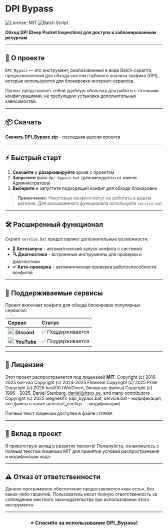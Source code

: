 # DPI Bypass

![License: MIT](https://img.shields.io/badge/License-MIT-yellow.svg)
![Batch Script](https://img.shields.io/badge/Batch-Script-4d4d4d?logo=windowsterminal)

**Обход DPI (Deep Packet Inspection) для доступа к заблокированным ресурсам**

---

## 🚀 О проекте

`DPI_Bypass` — это инструмент, реализованный в виде Batch-скрипта, предназначенный для обхода систем глубокого анализа трафика (DPI), которые используются для блокировки интернет-сервисов.

Проект представляет собой удобную оболочку для работы с готовыми конфигурациями, не требующую установки дополнительных зависимостей.

---

## 📦 Скачать

**[Скачать DPI_Bypass.zip](https://github.com/olegnekifir/DPI_Bypass/raw/refs/heads/main/DPI_Bypass.zip)** - последняя версия проекта

---

## ⚡ Быстрый старт

1. **Скачайте** и **разархивируйте** архив с проектом
2. **Запустите** файл `dpi_bypass.bat` (рекомендуется от имени Администратора)
3. **Выберите** и запустите подходящий конфиг для обхода блокировки

> **Примечание:** Некоторые конфиги могут не работать в вашем регионе. Для расширенного функционала используйте `service.bat`

---

## 🛠️ Расширенный функционал

Скрипт `service.bat` предоставляет дополнительные возможности:

- **🔄 Автозапуск** - автоматический запуск конфига с системой
- **🔍 Диагностика** - встроенные инструменты для проверки и диагностики
- **✅ Авто-проверка** - автоматическая проверка работоспособности конфигов

---

## 🎯 Поддерживаемые сервисы

Проект включает конфиги для обхода блокировок популярных сервисов:

<div align="center">

| Сервис | Статус |
| :--- | :--- |
| <img src="https://cdn-icons-png.flaticon.com/128/5968/5968756.png" width="20"/> **Discord** | ✅ Поддерживается |
| <img src="https://cdn-icons-png.flaticon.com/128/1384/1384060.png" width="20"/> **YouTube** | ✅ Поддерживается |

</div>

---

## 📄 Лицензия

Этот проект распространяется под лицензией **MIT**.
Copyright (c) 2016-2025 bol-van
Copyright (c) 2024-2025 Flowseal
Copyright (c) 2025 Priler
Copyright (c) 2025 basil00 (WinDivert, бинарные файлы)
Copyright (c) 1996 - 2025, Daniel Stenberg, daniel@haxx.se, and many contributors
Copyright (c) 2025 olegnekifir (dpi_bypass.bat, service.bat - модификация, все файлы в папке autostart_configs — модификации)

Полный текст лицензии доступен в файле `LICENSE`.

---

## 🤝 Вклад в проект

Я приветствую вклад в развитие проекта! Пожалуйста, ознакомьтесь с полным текстом лицензии MIT для принятия условий распространения и модификации кода.

---

## ⚠️ Отказ от ответственности

Данное программное обеспечение предоставляется «как есть», без каких-либо гарантий. Пользователь несет полную ответственность за соблюдение местного законодательства при использовании этого инструмента.

---

<div align="center">

### ⭐ Спасибо за использование DPI_Bypass!

</div>
